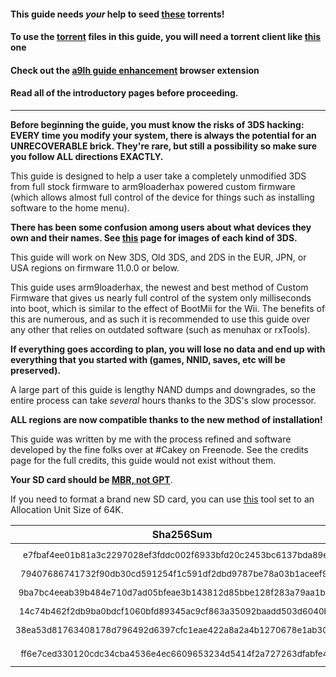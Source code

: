 #### This guide needs *your* help to seed [these](https://github.com/Plailect/Guide/archive/gh-pages.zip) torrents!

#### To use the [torrent](https://en.wikipedia.org/wiki/Torrent_file) files in this guide, you will need a torrent client like [this](https://sourceforge.net/projects/trqtw/) one

#### Check out the [a9lh guide enhancement](http://bob.me.tz/age/) browser extension

#### Read all of the introductory pages before proceeding.

___

**Before beginning the guide, you must know the risks of 3DS hacking: EVERY time you modify your system, there is always the potential for an UNRECOVERABLE brick. They're rare, but still a possibility so make sure you follow ALL directions EXACTLY.**

This guide is designed to help a user take a completely unmodified 3DS from full stock
firmware to arm9loaderhax powered custom firmware (which allows almost full control of the device for things such as installing software to the home menu).

**There has been some confusion among users about what devices they own and their names. See [this](../Device-Info) page for images of each kind of 3DS.**

This guide will work on New 3DS, Old 3DS, and 2DS in the EUR, JPN, or USA regions on firmware 11.0.0 or below.

This guide uses arm9loaderhax, the newest and best method of Custom Firmware that gives us nearly full control of the system only milliseconds into boot, which is similar to the effect of BootMii for the Wii. The benefits of this are numerous, and as such it is recommended to use this guide over any other that relies on outdated software (such as menuhax or rxTools).

**If everything goes according to plan, you will lose no data and end up with everything that you started with (games, NNID, saves, etc will be preserved).**

A large part of this guide is lengthy NAND dumps and downgrades, so the entire process can take *several* hours thanks to the 3DS's slow processor.

**ALL regions are now compatible thanks to the new method of installation!**

This guide was written by me with the process refined and software developed by the fine folks over at #Cakey on Freenode. See the credits page for the full credits, this guide would not exist without them.

**Your SD card should be [MBR, not GPT](http://www.howtogeek.com/245610/)**.

If you need to format a brand new SD card, you can use [this](http://www.ridgecrop.demon.co.uk/index.htm?guiformat.htm) tool set to an Allocation Unit Size of 64K.

Sha256Sum | Zip File
:---: | :---:
<sub>e7fbaf4ee01b81a3c2297028ef3fddc002f6933bfd20c2453bc6137bda89e5fd</sub> | <sub>9.2.0-20E(Full)\_n3DS.zip</sub>
<sub>79407686741732f90db30cd591254f1c591df2dbd9787be78a03b1aceef9f2fe</sub> | <sub>9.2.0-20E(Full).zip</sub>
<sub>9ba7bc4eeab39b484e710d7ad05bfeae3b143812d85bbe128f283a79aa1ba80b</sub> | <sub>9.2.0-20J(Full)_n3DS.zip</sub>
<sub>14c74b462f2db9ba0bdcf1060bfd89345ac9cf863a35092baadd503d6040b837</sub> | <sub>9.2.0-20J(Full).zip</sub>
<sub>38ea53d81763408178d796492d6397cfc1eae422a8a2a4b1270678e1ab30043c</sub> | <sub>9.2.0-20U(Full)\_n3DS.zip</sub>
<sub>ff6e7ced330120cdc34cba4536e4ec6609653234d5414f2a727263dfabfe46a3</sub> | <sub>9.2.0-20U(Full).zip</sub>
